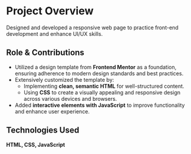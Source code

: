 # Project Overview  
Designed and developed a responsive web page to practice front-end development and enhance UI/UX skills.  

## Role & Contributions  
- Utilized a design template from **Frontend Mentor** as a foundation, ensuring adherence to modern design standards and best practices.  
- Extensively customized the template by:  
  - Implementing **clean, semantic HTML** for well-structured content.  
  - Using **CSS** to create a visually appealing and responsive design across various devices and browsers.  
- Added **interactive elements with JavaScript** to improve functionality and enhance user experience.  

## Technologies Used  
**HTML, CSS, JavaScript**  
